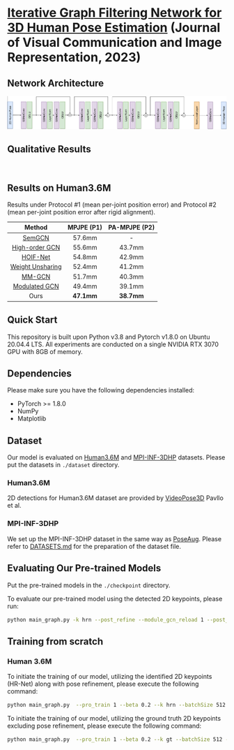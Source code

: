 # [Iterative Graph Filtering Network for 3D Human Pose Estimation](https://www.sciencedirect.com/science/article/pii/S104732032300158X) (Journal of Visual Communication and Image Representation, 2023)

## Network Architecture
<p align="center"><img src="demo/Network_Architecture.png", width="1000" alt="" /></p>


## Qualitative Results
<p align="center"><img src="demo/Photo.gif", width="1000" alt="" /></p>


## Results on Human3.6M
Results under Protocol #1 (mean per-joint position error) and Protocol #2 (mean per-joint position error after rigid alignment).

| Method | MPJPE (P1) | PA-MPJPE (P2) |
|  :----:  | :----: | :----: |
| [SemGCN](https://github.com/garyzhao/SemGCN) | 57.6mm | - |
| [High-order GCN](https://github.com/ZhimingZo/HGCN) | 55.6mm | 43.7mm |
| [HOIF-Net](https://github.com/happyvictor008/Higher-Order-Implicit-Fairing-Networks-for-3D-Human-Pose-Estimation) | 54.8mm | 42.9mm |
| [Weight Unsharing](https://github.com/tamasino52/Any-GCN) | 52.4mm | 41.2mm |
| [MM-GCN](https://github.com/JaeYungLee/MM_GCN) | 51.7mm | 40.3mm |
| [Modulated GCN](https://github.com/ZhimingZo/Modulated-GCN) | 49.4mm | 39.1mm |
| Ours | **47.1mm** | **38.7mm** |

## Quick Start
This repository is built upon Python v3.8 and Pytorch v1.8.0 on Ubuntu 20.04.4 LTS. All experiments are conducted on a single NVIDIA RTX 3070 GPU with 8GB of memory.

## Dependencies
Please make sure you have the following dependencies installed:

* PyTorch >= 1.8.0
* NumPy
* Matplotlib

## Dataset
Our model is evaluated on [Human3.6M](http://vision.imar.ro/human3.6m) and [MPI-INF-3DHP](https://vcai.mpi-inf.mpg.de/3dhp-dataset/) datasets. Please put the datasets in `./dataset` directory.

### Human3.6M 
2D detections for Human3.6M dataset are provided by [VideoPose3D](https://github.com/facebookresearch/VideoPose3D) Pavllo et al.

### MPI-INF-3DHP
We set up the MPI-INF-3DHP dataset in the same way as [PoseAug](https://github.com/jfzhang95/PoseAug). Please refer to [DATASETS.md](https://github.com/jfzhang95/PoseAug/blob/main/DATASETS.md) for the preparation of the dataset file.


## Evaluating Our Pre-trained Models
Put the pre-trained models in the `./checkpoint` directory.

To evaluate our pre-trained model using the detected 2D keypoints, please run:
```bash
python main_graph.py -k hrn --post_refine --module_gcn_reload 1 --post_refine_reload 1 --save_out_type post --show_protocol2 --previous_dir './checkpoint/' --save_dir './checkpoint/test_result/' --module_gcn_model model_gsnet_3_eva_post_4710.pth --post_refine_model model_post_refine_3_eva_post_4710.pth --nepoch 2
```

## Training from scratch
### Human 3.6M

To initiate the training of our model, utilizing the identified 2D keypoints (HR-Net) along with pose refinement, please execute the following command:
```bash
python main_graph.py  --pro_train 1 --beta 0.2 --k hrn --batchSize 512 --hid_dim 384 --save_model 1  --save_dir './checkpoint/train_result/' --post_refine --save_out_type post --show_protocol2
```

To initiate the training of our model, utilizing the ground truth 2D keypoints excluding pose refinement, please execute the following command:
```bash
python main_graph.py  --pro_train 1 --beta 0.2 --k gt --batchSize 512 --hid_dim 384 --save_model 1 --save_dir './checkpoint/train_result/' --show_protocol2
```

